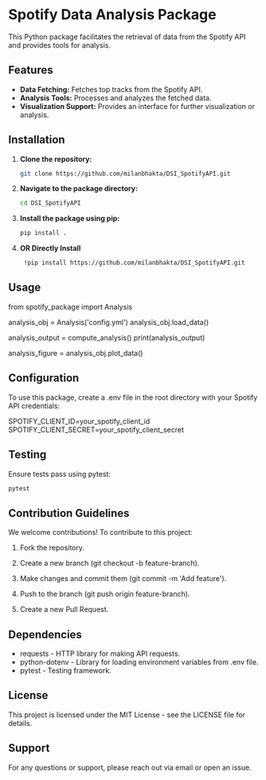 # Spotify Data Analysis Package

This Python package facilitates the retrieval of data from the Spotify API and provides tools for analysis.

## Features

- **Data Fetching:** Fetches top tracks from the Spotify API.
- **Analysis Tools:** Processes and analyzes the fetched data.
- **Visualization Support:** Provides an interface for further visualization or analysis.

## Installation

1. **Clone the repository:**
   ```bash
   git clone https://github.com/milanbhakta/DSI_SpotifyAPI.git
   ```
2. **Navigate to the package directory:**
   ```bash
   cd DSI_SpotifyAPI
   ``` 
3. **Install the package using pip:**
   ```bash
   pip install .
   ``` 
4. **OR Directly Install**
   ```bash
    !pip install https://github.com/milanbhakta/DSI_SpotifyAPI.git
   ```

## Usage
from spotify_package import Analysis

analysis_obj = Analysis('config.yml')
analysis_obj.load_data()

analysis_output = compute_analysis()
print(analysis_output)

analysis_figure = analysis_obj.plot_data()

## Configuration

To use this package, create a .env file in the root directory with your Spotify API credentials:

SPOTIFY_CLIENT_ID=your_spotify_client_id
SPOTIFY_CLIENT_SECRET=your_spotify_client_secret

## Testing
Ensure tests pass using pytest:
```bash
pytest
```

## Contribution Guidelines
We welcome contributions! To contribute to this project:

1. Fork the repository.

2. Create a new branch (git checkout -b feature-branch).
3. Make changes and commit them (git commit -m 'Add feature').
4. Push to the branch (git push origin feature-branch).
5. Create a new Pull Request.

## Dependencies
* requests - HTTP library for making API requests.
* python-dotenv - Library for loading environment variables from .env file.
* pytest - Testing framework.

## License
This project is licensed under the MIT License - see the LICENSE file for details.

## Support
For any questions or support, please reach out via email or open an issue.